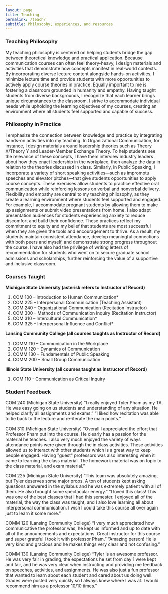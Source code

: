 ```yaml
---
layout: page
title: Teaching
permalink: /teach/
subtitle: Philosophy, experiences, and resources
---
```


### Teaching Philosophy
My teaching philosophy is centered on helping students bridge the gap between theoretical knowledge and practical application. Because communication courses can often feel theory-heavy, I design materials and activities that demonstrate how concepts manifest in real-world contexts. By incorporating diverse lecture content alongside hands-on activities, I minimize lecture time and provide students with more opportunities to actively apply course theories in practice. Equally important to me is fostering a classroom grounded in humanity and empathy. Having taught students from diverse backgrounds, I recognize that each learner brings unique circumstances to the classroom. I strive to accommodate individual needs while upholding the learning objectives of my courses, creating an environment where all students feel supported and capable of success.

### Philosophy in Practice
I emphasize the connection between knowledge and practice by integrating hands-on activities into my teaching. In Organizational Communication, for instance, I design materials around leadership theories such as Theory X/Theory Y and Leader-Member Exchange Theory. To help students see the relevance of these concepts, I have them interview industry leaders about how they enact leadership in the workplace, then analyze the data in relation to the theories discussed in class. Similarly, in Public Speaking, I incorporate a variety of short speaking activities—such as impromptu speeches and elevator pitches—that give students opportunities to apply course concepts. These exercises allow students to practice effective oral communication while reinforcing lessons on verbal and nonverbal delivery.
Flexibility and empathy are central to my teaching philosophy, as they create a learning environment where students feel supported and engaged. For example, I accommodate pregnant students by allowing them to make up assignments or submit video presentations from home. I also adapt presentation audiences for students experiencing anxiety to reduce discomfort and build their confidence. These practices reflect my commitment to equity and my belief that students are most successful when they are given the tools and encouragement to thrive. As a result, my students maintain consistent attendance, develop meaningful connections with both peers and myself, and demonstrate strong progress throughout the course. I have also had the privilege of writing letters of recommendation for students who went on to secure graduate school admissions and scholarships, further reinforcing the value of a supportive and inclusive classroom.

### Courses Taught

**Michigan State University (asterisk refers to Instructor of Record)**
1.	COM 100 – Introduction to Human Communication*
2.	COM 225 – Interpersonal Communication (Teaching Assistant)
3.	COM 240 – Organizational Communication (Recitation Instructor)
4.	COM 300 – Methods of Communication Inquiry (Recitation Instructor)
5.	COM 310 – Intercultural Communication*
6.	COM 325 – Interpersonal Influence and Conflict*

**Lansing Community College (all courses taughts as Instructor of Record)**
1.	COMM 110 – Communication in the Workplace
2.	COMM 120 – Dynamics of Communication
3.	COMM 130 – Fundamentals of Public Speaking 
4.	COMM 200 – Small Group Communication 

**Illinois State University (all courses taught as Instructor of Record)**
1. COM 110 - Communication as Critical Inquiry

### Student Feedback ###
COM 240 (Michigan State University)
“I really enjoyed Tyler Pham as my TA. He was easy going on us students and understanding of any situation. He helped clarify all assignments and exams.”
“I liked how recitation was able to tie back to the lecture and re–iterate the main points.”

COM 310 (Michigan State University)
“Overall I appreciated the effort that Professor Pham put into the course. He clearly has a passion for the material he teaches. I also very much enjoyed the variety of ways attendance points were given through the in class activities. These activities allowed us to interact with other students which is a great way to keep people engaged. Having "guest" professors was also interesting when it came to learning the class material. The homework material was on topic to the class material, and exam material.”

COM 225 (Michigan State University)
“This team was absolutely amazing, but Tyler deserves some major props. A ton of students kept asking questions answered in the syllabus and he was extremely patient with all of them. He also brought some spectacular energy.”
“I loved this class! This was one of the best classes that I had this semester. I enjoyed all of the material, the way the class was taught, and I also love learning all about interpersonal communication. I wish I could take this course all over again just to learn it some more.”

COMM 120 (Lansing Community College)
“I very much appreciated how communicative the professor was, he kept us informed and up to date with all of the announcements and expectations. Great instructor for this course and super grateful I took it with professor Pham.” 
“Amazing person! He is very kind and gracious and he makes things very clear and not confusing.”

COMM 130 (Lansing Community College)
“Tyler is an awesome professor. He was very fair in grading, the expectations he set from day 1 were kept and fair, and he was very clear when instructing and providing me feedback on speeches, activities, and assignments. He was also just a fun professor that wanted to learn about each student and cared about us doing well. Grades were posted very quickly so I always knew where I was at. I would recommend him as a professor 10/10 times.”

